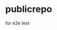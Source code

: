 # publicrepo
for e2e test













































































































































































































































































































































































































































































































































































































































































































































































































































































































































































































































































































































































































































































































































































































































































































































































































































































































































































































































































































































































































































































































































































































































































































































































































































































































































































































































































































































































































































































































































































































































